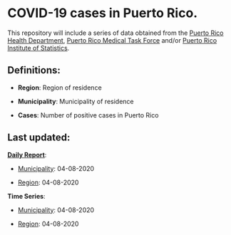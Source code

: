 # COVID-19 cases in Puerto Rico.



This repository will include a series of data obtained from the [Puerto Rico Health Department](http://salud.pr.gov), [Puerto Rico Medical Task Force](http://covid19.pr.gov) and/or [Puerto Rico Institute of Statistics](https://estadisticas.pr/en/covid-19).



## Definitions:

- **Region**: Region of residence

- **Municipality**: Municipality of residence

- **Cases**: Number of positive cases in Puerto Rico



## Last updated:

**[Daily Report](https://github.com/marcmaceira/covid-19-pr-data/blob/master/total.csv)**:

- [Municipality](https://github.com/marcmaceira/covid-19-pr-data/tree/master/daily_reports/by_municipality): 04-08-2020

- [Region](https://github.com/marcmaceira/covid-19-pr-data/tree/master/daily_reports/by_region): 04-08-2020

**Time Series**:

- [Municipality](https://github.com/marcmaceira/covid-19-pr-data/tree/master/time_series/municipality): 04-08-2020

- [Region](https://github.com/marcmaceira/covid-19-pr-data/tree/master/time_series/region): 04-08-2020
